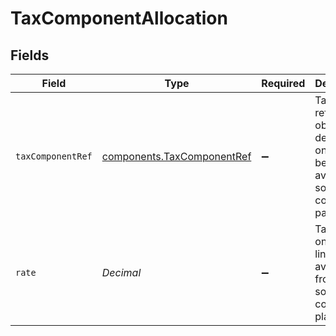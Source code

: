 # TaxComponentAllocation


## Fields

| Field                                                                                           | Type                                                                                            | Required                                                                                        | Description                                                                                     |
| ----------------------------------------------------------------------------------------------- | ----------------------------------------------------------------------------------------------- | ----------------------------------------------------------------------------------------------- | ----------------------------------------------------------------------------------------------- |
| `taxComponentRef`                                                                               | [components.TaxComponentRef](../../models/components/taxcomponentref.md)                        | :heavy_minus_sign:                                                                              | Taxes rates reference object depending on the rates being available on source commerce package. |
| `rate`                                                                                          | *Decimal*                                                                                       | :heavy_minus_sign:                                                                              | Tax amount on order line sale as available from source commerce platform.                       |